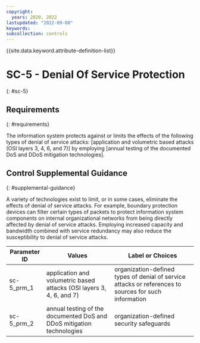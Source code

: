 ```yaml
---
copyright:
  years: 2020, 2022
lastupdated: "2022-09-08"
keywords: 
subcollection: controls
---
```


{{site.data.keyword.attribute-definition-list}}

# SC-5 - Denial Of Service Protection
{: #sc-5}

## Requirements
{: #requirements}

The information system protects against or limits the effects of the following types of denial of service attacks: [application and volumetric based attacks (OSI layers 3, 4, 6, and 7)] by employing [annual testing of the documented DoS and DDoS mitigation technologies].

## Control Supplemental Guidance
{: #supplemental-guidance}

A variety of technologies exist to limit, or in some cases, eliminate the effects of denial of service attacks. For example, boundary protection devices can filter certain types of packets to protect information system components on internal organizational networks from being directly affected by denial of service attacks. Employing increased capacity and bandwidth combined with service redundancy may also reduce the susceptibility to denial of service attacks.

| Parameter ID | Values | Label or Choices |
|---|---|---|
| sc-5_prm_1 | application and volumetric based attacks (OSI layers 3, 4, 6, and 7) | organization-defined types of denial of service attacks or references to sources for such information |
| sc-5_prm_2 | annual testing of the documented DoS and DDoS mitigation technologies | organization-defined security safeguards |


